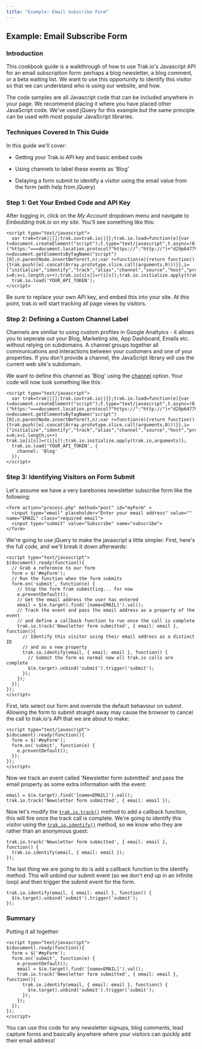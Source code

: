 ```yaml
---
title: "Example: Email Subscribe Form"
---
```


## Example: Email Subscribe Form

### Introduction

This cookbook guide is a walkthrough of how to use Trak.io's
Javascript API for an email subscription form: perhaps a blog newsletter, a blog
comment, or a beta waiting list. We want to use this opportunity to identify
this visitor so that we can understand who is using our website, and how.

The code samples are all Javascript code that can be included anywhere in your page.
We recommend placing it where you have placed other JavaScript code. We've used jQuery for this example but the same principle can be used with most popular JavaScript libraries.

### Techniques Covered In This Guide

In this guide we'll cover:

-   Getting your Trak.io API key and basic embed code

-   Using channels to label these events as 'Blog'

-   Delaying a form submit to identify a visitor using the email value from the
   form (with help from jQuery)

### Step 1: Get Your Embed Code and API Key

After logging in, click on the *My Account* dropdown menu and navigate to
*Embedding trak.io on my site*. You'll see something like this:

    <script type="text/javascript">
      var trak=trak||[];trak.io=trak.io||{};trak.io.load=function(e){var t=document.createElement("script");t.type="text/javascript",t.async=!0,t.src=("https:"===document.location.protocol?"https://":"http://")+"d29p64779x43zo.cloudfront.net/v1/trak.io.min.js";var n=document.getElementsByTagName("script")[0];n.parentNode.insertBefore(t,n);var r=function(e){return function(){trak.push([e].concat(Array.prototype.slice.call(arguments,0)))}},i=["initialize","identify","track","alias","channel","source","host","protocol","page_view"];for(var s=0;s<i.length;s++);trak.io[i[s]]=r(i[s]);trak.io.initialize.apply(trak.io,arguments)};
      trak.io.load('YOUR_API_TOKEN');
    </script>

Be sure to replace your own API key, and embed this into your site. At this point, trak.io will start tracking all page views by visitors.

### Step 2: Defining a Custom Channel Label

Channels are similiar to using custom profiles in Google Analtyics - it allows
you to seperate out your Blog, Marketing site, App Dashboard, Emails etc.
without relying on subdomains. A channel groups together all communications and
interactions between your customers and one of your properties. If you don't
provide a channel, the JavaScript library will use the current web site's subdomain.

We want to define this channel as 'Blog' using the <a href='/javascript.html#channel'>channel</a> option.
Your code will now look something like this:

    <script type="text/javascript">
      var trak=trak||[];trak.io=trak.io||{};trak.io.load=function(e){var t=document.createElement("script");t.type="text/javascript",t.async=!0,t.src=("https:"===document.location.protocol?"https://":"http://")+"d29p64779x43zo.cloudfront.net/v1/trak.io.min.js";var n=document.getElementsByTagName("script")[0];n.parentNode.insertBefore(t,n);var r=function(e){return function(){trak.push([e].concat(Array.prototype.slice.call(arguments,0)))}},i=["initialize","identify","track","alias","channel","source","host","protocol","page_view"];for(var s=0;s<i.length;s++) trak.io[i[s]]=r(i[s]);trak.io.initialize.apply(trak.io,arguments)};
      trak.io.load('YOUR_API_TOKEN', {
        channel: 'Blog'
      });
    </script>

### Step 3: Identifying Visitors on Form Submit

Let's assume we have a very barebones newsletter subscribe form like the
following:

    <form action="process.php" method="post" id="myForm" >
      <input type="email" placeholder="Enter your email address" value="" name="EMAIL" class="required email">
      <input type="submit" value="Subscribe" name="subscribe">
    </form>

We're going to use jQuery to make the javascript a little simpler. First, here's
the full code, and we'll break it down afterwards:

    <script type="text/javascript">
    $(document).ready(function(){
      // Grab a reference to our form
      form = $('#myForm');
      // Run the function when the form submits
      form.on('submit', function(e) {
        // Stop the form from submitting... for now
        e.preventDefault();
        // Get the email address the user has entered
        email = $(e.target).find('[name=EMAIL]').val();
        // Track the event and pass the email address as a property of the event
        // and define a callback function to run once the call is complete
        trak.io.track('Newsletter form submitted', { email: email }, function(){
          // Identify this visitor using their email address as a distinct ID
          // and as a new property
          trak.io.identify(email, { email: email }, function() {
            // Submit the form as normal now all trak.io calls are complete
            $(e.target).unbind('submit').trigger('submit');
          });
        });
      });
    });
    </script>

First, lets select our form and override the default behaviour on submit. Allowing the form to submit straight away may cause the browser to cancel the call to trak.io's API that we are about to make:

    <script type="text/javascript">
    $(document).ready(function(){
      form = $('#myForm');
      form.on('submit', function(e) {
        e.preventDefault();
      });
    });
    </script>

Now we track an event called 'Newsletter form submitted' and pass the email
property as some extra information with the event:

    email = $(e.target).find('[name=EMAIL]').val();
    trak.io.track('Newsletter form submitted', { email: email });

Now let's modify the <code><a href='/track.html'>trak.io.track()</a></code> method to add a callback function, this
will fire once the track call is complete. We're going to identify this visitor using the <code><a href='/identify.html'>trak.io.identify()</a></code> method,
so we know who they are rather than an anonymous guest:

    trak.io.track('Newsletter form submitted', { email: email }, function() {
      trak.io.identify(email, { email: email });
    });

The last thing we are going to do is add a callback function to the identify method. This will unbind our submit event (so we don't end up in an infinite loop) and then trigger the submit event for the form.

    trak.io.identify(email, { email: email }, function() {
      $(e.target).unbind('submit').trigger('submit');
    });

### Summary

Putting it all together:

    <script type="text/javascript">
    $(document).ready(function(){
      form = $('#myForm');
      form.on('submit', function(e) {
        e.preventDefault();
        email = $(e.target).find('[name=EMAIL]').val();
        trak.io.track('Newsletter form submitted', { email: email }, function(){
          trak.io.identify(email, { email: email }, function() {
            $(e.target).unbind('submit').trigger('submit');
          });
        });
      });
    });
    </script>

You can use this code for any newsletter signups, blog comments, lead capture
forms and basically anywhere where your visitors can quickly add their email
address!
